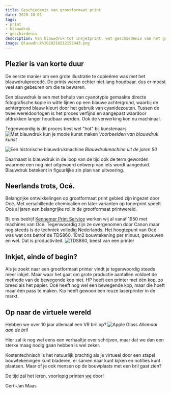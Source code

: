 ```yaml
---
title: Geschiedenis van grootformaat print
date: 2020-10-01
tags: 
- print
- blauwdruk
- geschiedenis
description: Van blauwdruk tot inkjetprint, wat geschiedenis van het grootformaat printen
image: Blauwdruk%2020210212152943.png
---
```

Plezier is van korte duur
---
De eerste manier om een grote illustratie te copieëren was met het blauwdrukprocedé. De prints waren echter niet lang houdbaar, dus er moest veel aan gebeuren om die te bewaren.

Een blauwdruk is een met behulp van cyanotypie gemaakte directe fotografische kopie in witte lijnen op een blauwe achtergrond, waarbij de achtergrond blauw kleurt door het gebruik van cyanidezouten. Tussen de twee wereldoorlogen is het proces verfijnd en aangepast waardoor afdrukken langer houdbaar werden. Ook de verwerking kon nu machinaal.

Tegenwoordig is dit proces best wel "hot" bij kunstenaars
![Met blauwdruk kun je mooie kunst maken](Cyantotype%2020210212160316.png)
*Voorbeelden van blauwdruk kunst*

![Een historische blauwdrukmachine](Blauwdrukmachine%2020210212153613.png)
*Blauwdrukmachine uit de jaren 50*

Daarnaast is blauwdruk in de loop van de tijd ook de term geworden waarmee een nog niet uitgevoerd ontwerp van iets wordt aangeduid. Blauwdruk betekent in figuurlijke zin plan van uitvoering.

Neerlands trots, Océ.
---
Belangrijke ontwikkelingen op grootformaat print gebied zijn ingezet door Océ.
Met verschillende chemicalien en later varianten op tonerprint speelt Océ al jaren een belangrijke rol in de grootformaat printwereld.

Bij ons bedrijf [Kennemer Print Service](https://kennemerprint.nl/) werken wij al vanaf 1950 met machines van Océ. Tegenwoordig zijn ze overgenomen door Canon maar nog steeds is de techniek volledig Nederlands. 
Het hoogtepunt van Océ was wat ons betrof de TDS860. 10m2 bouwtekening per minuut, gevouwen en wel. Dat is productiviteit.
![TDS860, beest van een printer](TDS860%2020210212162025.png)

Inkjet, einde of begin?
---
Als je zoekt naar een grootformaat printer vindt je tegenwoordig steeds meer inkjet. Maar waar het gaat om grote productie aantallen voldoet de methode van de bewegende kop niet. HP heeft een printer met één kop, zo breed als het papier. Océ heeft nog wel een bewegende kop, maar die hoeft maar één pass te maken. Kip heeft gewoon een reuze laserprinter in de markt.

Op naar de virtuele wereld
---
Hebben we over 10 jaar allemaal een VR bril op?
![Apple Glass](Apple%20Glass%2020210212163535.png)
*Allemaal aan de bril*

Hier zal ik nog wel eens een verhaaltje over schrijven, maar dat we dan een sterke maag nodig gaan hebben is wel zeker.

Kostentechnisch is het natuurlijk prachtig als je virtueel door een stapel bouwtekeningen kunt bladeren, er samen naar kunt kijken en notities kunt plaatsen. 
Maar of je ook mensen op de bouwplaats met een bril gaat zien?

De tijd zal het leren, voorlopig printen [we](https://kennemerprint.nl/) door!

Gert-Jan Maas





